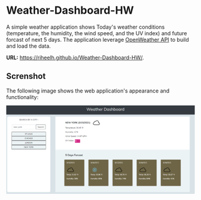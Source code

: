 # Weather-Dashboard-HW

A simple weather application shows Today's weather conditions (temperature, the humidity, the wind speed, and the UV index) and future forcast of next 5 days. The application leverage [OpenWeather API](https://openweathermap.org/api) to build and load the data.

**URL:** https://riheelh.github.io/Weather-Dashboard-HW/.

## Screnshot

The following image shows the web application's appearance and functionality:

![Weather Dashboard](./assets/screenShot.PNG)
